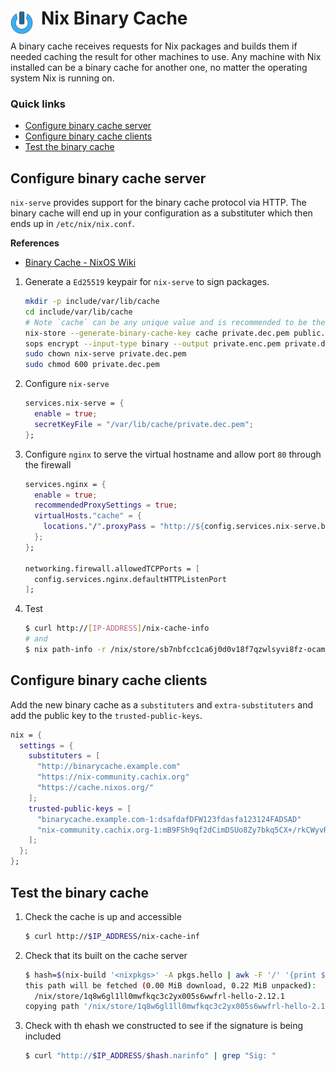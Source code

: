 # Nix Binary Cache <img style="margin: 6px 13px 0px 0px" align="left" src="../../../data/images/logo_36x36.png" />

A binary cache receives requests for Nix packages and builds them if needed caching the result for 
other machines to use. Any machine with Nix installed can be a binary cache for another one, no 
matter the operating system Nix is running on.

### Quick links
* [Configure binary cache server](#configure-binary-cache-server)
* [Configure binary cache clients](#configure-binary-cache-clients)
* [Test the binary cache](#test-the-binary-cache)

## Configure binary cache server
`nix-serve` provides support for the binary cache protocol via HTTP. The binary cache will end up in 
your configuration as a substituter which then ends up in `/etc/nix/nix.conf`.

**References**
- [Binary Cache - NixOS Wiki](https://nixos.wiki/wiki/Binary_Cache)

1. Generate a `Ed25519` keypair for `nix-serve` to sign packages.
   ```bash
   mkdir -p include/var/lib/cache
   cd include/var/lib/cache
   # Note `cache` can be any unique value and is recommended to be the hostname of your cache
   nix-store --generate-binary-cache-key cache private.dec.pem public.pem
   sops encrypt --input-type binary --output private.enc.pem private.dec.pem
   sudo chown nix-serve private.dec.pem
   sudo chmod 600 private.dec.pem
   ```
2. Configure `nix-serve`
   ```nix
   services.nix-serve = {
     enable = true;
     secretKeyFile = "/var/lib/cache/private.dec.pem";
   };
   ```
3. Configure `nginx` to serve the virtual hostname and allow port `80` through the firewall
   ```nix
   services.nginx = {
     enable = true;
     recommendedProxySettings = true;
     virtualHosts."cache" = {
       locations."/".proxyPass = "http://${config.services.nix-serve.bindAddress}:${toString config.services.nix-serve.port}";
     };
   };

   networking.firewall.allowedTCPPorts = [
     config.services.nginx.defaultHTTPListenPort
   ];
   ```
4. Test
   ```bash
   $ curl http://[IP-ADDRESS]/nix-cache-info
   # and
   $ nix path-info -r /nix/store/sb7nbfcc1ca6j0d0v18f7qzwlsyvi8fz-ocaml-4.10.0 --store https://[IP-ADDRESS]
   ```

## Configure binary cache clients
Add the new binary cache as a `substituters` and `extra-substituters` and add the public key to the 
`trusted-public-keys`.

```nix
nix = {
  settings = {
    substituters = [
      "http://binarycache.example.com"
      "https://nix-community.cachix.org"
      "https://cache.nixos.org/"
    ];
    trusted-public-keys = [
      "binarycache.example.com-1:dsafdafDFW123fdasfa123124FADSAD"
      "nix-community.cachix.org-1:mB9FSh9qf2dCimDSUo8Zy7bkq5CX+/rkCWyvRCYg3Fs="
    ];
  };
};
```

## Test the binary cache
1. Check the cache is up and accessible
   ```bash
   $ curl http://$IP_ADDRESS/nix-cache-inf
   ```
2. Check that its built on the cache server
   ```bash
   $ hash=$(nix-build '<nixpkgs>' -A pkgs.hello | awk -F '/' '{print $4}' | awk -F '-' '{print $1}')
   this path will be fetched (0.00 MiB download, 0.22 MiB unpacked):
     /nix/store/1q8w6gl1ll0mwfkqc3c2yx005s6wwfrl-hello-2.12.1
   copying path '/nix/store/1q8w6gl1ll0mwfkqc3c2yx005s6wwfrl-hello-2.12.1' from 'http://192.168.1.50'...
   ```
3. Check with th ehash we constructed to see if the signature is being included
   ```bash
   $ curl "http://$IP_ADDRESS/$hash.narinfo" | grep "Sig: "
   ```
